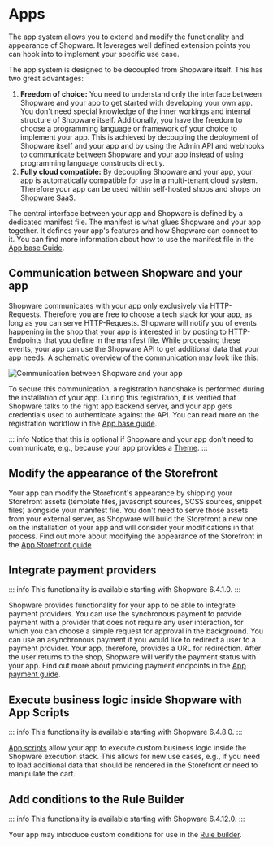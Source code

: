 # Apps

The app system allows you to extend and modify the functionality and appearance of Shopware. It leverages well defined extension points you can hook into to implement your specific use case.

The app system is designed to be decoupled from Shopware itself. This has two great advantages:

1. **Freedom of choice:** You need to understand only the interface between Shopware and your app to get started with developing your own app. You don't need special knowledge of the inner workings and internal structure of Shopware itself. Additionally, you have the freedom to choose a programming language or framework of your choice to implement your app. This is achieved by decoupling the deployment of Shopware itself and your app and by using the Admin API and webhooks to communicate between Shopware and your app instead of using programming language constructs directly.
1. **Fully cloud compatible:** By decoupling Shopware and your app, your app is automatically compatible for use in a multi-tenant cloud system. Therefore your app can be used within self-hosted shops and shops on [Shopware SaaS](../../products/saas.md).

The central interface between your app and Shopware is defined by a dedicated manifest file. The manifest is what glues Shopware and your app together. It defines your app's features and how Shopware can connect to it. You can find more information about how to use the manifest file in the [App base Guide](../../guides/plugins/apps/app-base-guide.md).

## Communication between Shopware and your app

Shopware communicates with your app only exclusively via HTTP-Requests. Therefore you are free to choose a tech stack for your app, as long as you can serve HTTP-Requests. Shopware will notify you of events happening in the shop that your app is interested in by posting to HTTP-Endpoints that you define in the manifest file. While processing these events, your app can use the Shopware API to get additional data that your app needs. A schematic overview of the communication may look like this:

![Communication between Shopware and your app](../../.gitbook/assets/shop-app-communication.svg)

To secure this communication, a registration handshake is performed during the installation of your app. During this registration, it is verified that Shopware talks to the right app backend server, and your app gets credentials used to authenticate against the API. You can read more on the registration workflow in the [App base guide](../../guides/plugins/apps/app-base-guide.md).

::: info
Notice that this is optional if Shopware and your app don't need to communicate, e.g., because your app provides a [Theme](apps-concept.md).
:::

## Modify the appearance of the Storefront

Your app can modify the Storefront's appearance by shipping your Storefront assets \(template files, javascript sources, SCSS sources, snippet files\) alongside your manifest file. You don't need to serve those assets from your external server, as Shopware will build the Storefront a new one on the installation of your app and will consider your modifications in that process. Find out more about modifying the appearance of the Storefront in the [App Storefront guide](../../guides/plugins/apps/storefront/README.md)

## Integrate payment providers

::: info
This functionality is available starting with Shopware 6.4.1.0.
:::

Shopware provides functionality for your app to be able to integrate payment providers. You can use the synchronous payment to provide payment with a provider that does not require any user interaction, for which you can choose a simple request for approval in the background. You can use an asynchronous payment if you would like to redirect a user to a payment provider. Your app, therefore, provides a URL for redirection. After the user returns to the shop, Shopware will verify the payment status with your app. Find out more about providing payment endpoints in the [App payment guide](../../guides/plugins/apps/payment.md).

## Execute business logic inside Shopware with App Scripts

::: info
This functionality is available starting with Shopware 6.4.8.0.
:::

[App scripts](../../guides/plugins/apps/app-scripts/README.md) allow your app to execute custom business logic inside the Shopware execution stack. This allows for new use cases, e.g., if you need to load additional data that should be rendered in the Storefront or need to manipulate the cart.

## Add conditions to the Rule Builder

::: info
This functionality is available starting with Shopware 6.4.12.0.
:::

Your app may introduce custom conditions for use in the [Rule builder](../framework/rules.md).

<PageRef page="../../guides/plugins/apps/rule-builder/add-custom-rule-conditions" />
